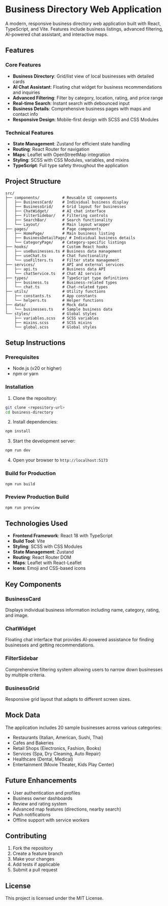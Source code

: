 # Business Directory Web Application

A modern, responsive business directory web application built with React, TypeScript, and Vite. Features include business listings, advanced filtering, AI-powered chat assistant, and interactive maps.

## Features

### Core Features
- **Business Directory**: Grid/list view of local businesses with detailed cards
- **AI Chat Assistant**: Floating chat widget for business recommendations and inquiries
- **Advanced Filtering**: Filter by category, location, rating, and price range
- **Real-time Search**: Instant search with debounced input
- **Business Details**: Comprehensive business pages with maps and contact info
- **Responsive Design**: Mobile-first design with SCSS and CSS Modules

### Technical Features
- **State Management**: Zustand for efficient state handling
- **Routing**: React Router for navigation
- **Maps**: Leaflet with OpenStreetMap integration
- **Styling**: SCSS with CSS Modules, variables, and mixins
- **TypeScript**: Full type safety throughout the application

## Project Structure

```
src/
├── components/          # Reusable UI components
│   ├── BusinessCard/    # Individual business display
│   ├── BusinessGrid/    # Grid layout for businesses
│   ├── ChatWidget/      # AI chat interface
│   ├── FilterSidebar/   # Filtering controls
│   ├── SearchBar/       # Search functionality
│   └── Layout/          # Main layout wrapper
├── pages/               # Page components
│   ├── HomePage/        # Main business listing
│   ├── BusinessDetailPage/ # Individual business details
│   └── CategoryPage/    # Category-specific listings
├── hooks/               # Custom React hooks
│   ├── useBusinesses.ts # Business data management
│   ├── useChat.ts       # Chat functionality
│   └── useFilters.ts    # Filter state management
├── services/            # API and external services
│   ├── api.ts           # Business data API
│   └── chatService.ts   # Chat AI service
├── types/               # TypeScript type definitions
│   ├── business.ts      # Business-related types
│   └── chat.ts          # Chat-related types
├── utils/               # Utility functions
│   ├── constants.ts     # App constants
│   └── helpers.ts       # Helper functions
├── data/                # Mock data
│   └── businesses.ts    # Sample business data
└── styles/              # Global styles
    ├── variables.scss   # SCSS variables
    ├── mixins.scss      # SCSS mixins
    └── global.scss      # Global styles
```

## Setup Instructions

### Prerequisites
- Node.js (v20 or higher)
- npm or yarn

### Installation

1. Clone the repository:
```bash
git clone <repository-url>
cd business-directory
```

2. Install dependencies:
```bash
npm install
```

3. Start the development server:
```bash
npm run dev
```

4. Open your browser to `http://localhost:5173`

### Build for Production

```bash
npm run build
```

### Preview Production Build

```bash
npm run preview
```

## Technologies Used

- **Frontend Framework**: React 18 with TypeScript
- **Build Tool**: Vite
- **Styling**: SCSS with CSS Modules
- **State Management**: Zustand
- **Routing**: React Router DOM
- **Maps**: Leaflet with React-Leaflet
- **Icons**: Emoji and CSS-based icons

## Key Components

### BusinessCard
Displays individual business information including name, category, rating, and image.

### ChatWidget
Floating chat interface that provides AI-powered assistance for finding businesses and getting recommendations.

### FilterSidebar
Comprehensive filtering system allowing users to narrow down businesses by multiple criteria.

### BusinessGrid
Responsive grid layout that adapts to different screen sizes.

## Mock Data

The application includes 20 sample businesses across various categories:
- Restaurants (Italian, American, Sushi, Thai)
- Cafes and Bakeries
- Retail Shops (Electronics, Fashion, Books)
- Services (Spa, Dry Cleaning, Auto Repair)
- Healthcare (Dental, Medical)
- Entertainment (Movie Theater, Kids Play Center)

## Future Enhancements

- User authentication and profiles
- Business owner dashboards
- Review and rating system
- Advanced map features (directions, nearby search)
- Push notifications
- Offline support with service workers

## Contributing

1. Fork the repository
2. Create a feature branch
3. Make your changes
4. Add tests if applicable
5. Submit a pull request

## License

This project is licensed under the MIT License.
